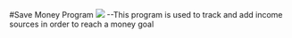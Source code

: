 #Save Money Program
![](https://github.com/Jinx0110/LibraryManagementSystemV1/blob/MoneySaveDraft1.sln)
--This program is used to track and add income sources in order to reach a money goal
